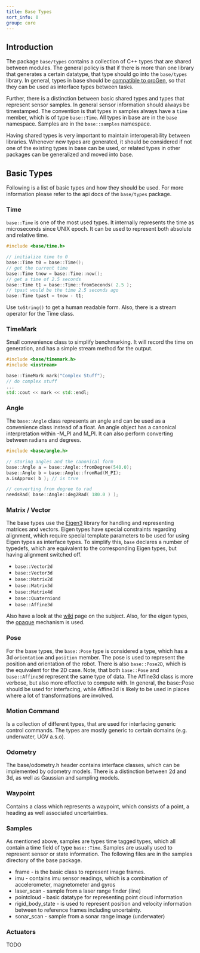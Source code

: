 ```yaml
---
title: Base Types
sort_info: 0
group: core
---
```


Introduction
----------------

The package `base/types` contains a collection of C++ types that are shared
between modules. The general policy is that if there is more than one library
that generates a certain datatype, that type should go into the `base/types`
library. In general, types in base should be [compatible to
oroGen](orogen/type_definitions.html), so that they can be used as interface
types between tasks. 

Further, there is a distinction between basic shared types and types that
represent sensor samples. In general sensor information should always be
timestamped. The convention is that types in samples always have a `time`
member, which is of type `base::Time`. All types in base are in the `base`
namespace. Samples are in the `base::samples` namespace.

Having shared types is very important to maintain interoperability between
libraries. Whenever new types are generated, it should be considered if not one
of the existing types in base can be used, or related types in other packages
can be generalized and moved into base.

Basic Types
-----------------

Following is a list of basic types and how they should be used. For more
information please refer to the api docs of the `base/types` package.

### Time ###

`base::Time` is one of the most used types. It internally represents the time as
microseconds since UNIX epoch. It can be used to represent both absolute and
relative time. 

~~~ cpp
#include <base/time.h>

// initialize time to 0
base::Time t0 = base::Time();              
// get the current time
base::Time tnow = base::Time::now();
// get a time of 2.5 seconds 
base::Time t1 = base::Time::fromSeconds( 2.5 );
// tpast would be the time 2.5 seconds ago
base::Time tpast = tnow - t1;
~~~

Use `toString()` to get a human readable form. Also, there is a stream operator
for the Time class.

### TimeMark ###

Small convenience class to simplify benchmarking. It will record the time on
generation, and has a simple stream method for the output.

~~~ cpp
#include <base/timemark.h>
#include <iostream>

base::TimeMark mark("Complex Stuff");
// do complex stuff
...
std::cout << mark << std::endl;
~~~

### Angle ###

The `base::Angle` class represents an angle and can be used as a convenience
class instead of a float. An angle object has a canonical interpretation within
-M_PI and M_PI. It can also perform converting between radians and degrees.

~~~ cpp
#include <base/angle.h>

// storing angles and the canonical form
base::Angle a = base::Angle::fromDegree(540.0);
base::Angle b = base::Angle::fromRad(M_PI);
a.isApprox( b ); // is true

// converting from degree to rad 
needsRad( base::Angle::deg2Rad( 180.0 ) );
~~~

### Matrix / Vector ###

The base types use the [Eigen3](http://eigen.tuxfamily.org) library for
handling and representing matrices and vectors. Eigen types have special
constraints regarding alignment, which require special template parameters to be
used for using Eigen types as interface types. To simplify this, `base` declares
a number of typedefs, which are equivalent to the corresponding Eigen types, but
having alignment switched off.

 * `base::Vector2d`
 * `base::Vector3d`
 * `base::Matrix2d`
 * `base::Matrix3d`
 * `base::Matrix4d`
 * `base::Quaterniond`
 * `base::Affine3d`

Also have a look at the
[wiki](http://rock.opendfki.de/wiki/WikiStart/Toolchain/EigenTypes) page on the
subject. Also, for the eigen types, the [opaque](orogen/opaque_types.html)
mechanism is used.

### Pose ###

For the base types, the `base::Pose` type is considered a type, which has a 3d
`orientation` and `position` member. The pose is used to represent the position
and orientation of the robot. There is also `base::Pose2D`, which is the
equivalent for the 2D case. Note, that both `base::Pose` and `base::Affine3d`
represent the same type of data. The Affine3d class is more verbose, but also
more effective to compute with. In general, the base::Pose should be used for
interfacing, while Affine3d is likely to be used in places where a lot of
transformations are involved.

### Motion Command ###

Is a collection of different types, that are used for interfacing generic
control commands. The types are mostly generic to certain domains (e.g.
underwater, UGV a.s.o).

### Odometry ###

The base/odometry.h header contains interface classes, which can be implemented
by odometry models. There is a distinction between 2d and 3d, as well as
Gaussian and sampling models.

### Waypoint ###

Contains a class which represents a waypoint, which consists of a point, a
heading as well associated uncertainties. 

### Samples ###

As mentioned above, samples are types time tagged types, which all contain a
time field of type `base::Time`. Samples are usually used to represent sensor or
state information. The following files are in the samples directory of the base
package. 

 * frame - is the basic class to represent image frames.
 * imu - contains imu sensor readings, which is a combination of accelerometer,
   magnetometer and gyros
 * laser_scan - sample from a laser range finder (line)
 * pointcloud - basic datatype for representing point cloud information
 * rigid_body_state - is used to represent position and velocity information
   between to reference frames including uncertainty.
 * sonar_scan - sample from a sonar range image (underwater)

### Actuators ###

TODO
